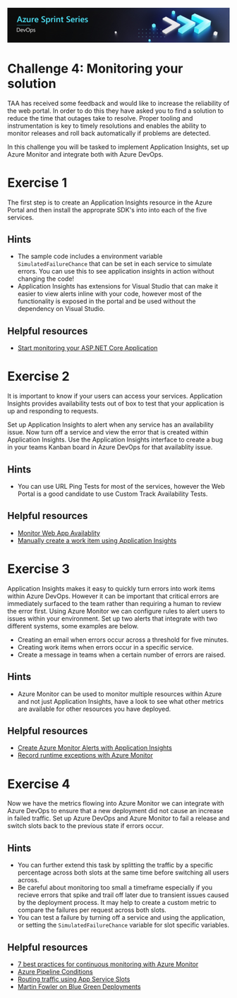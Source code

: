 ![Azure Sprint Series Logo](../Banner.jpg)

# Challenge 4: Monitoring your solution
TAA has received some feedback and would like to increase the reliability of the web portal. In order to do this they have asked you to find a solution to reduce the time that outages take to resolve. Proper tooling and instrumentation is key to timely resolutions and enables the ability to monitor releases and roll back automatically if problems are detected.

In this challenge you will be tasked to implement Application Insights, set up Azure Monitor and integrate both with Azure DevOps.

# Exercise 1
The first step is to create an Application Insights resource in the Azure Portal and then install the approprate SDK's into into each of the five services.

## Hints
- The sample code includes a environment variable `SimulatedFailureChance` that can be set in each service to simulate errors. You can use this to see application insights in action without changing the code!
- Application Insights has extensions for Visual Studio that can make it easier to view alerts inline with your code, however most of the functionality is exposed in the portal and be used without the dependency on Visual Studio.

## Helpful resources
- [Start monitoring your ASP.NET Core Application](https://docs.microsoft.com/en-us/azure/azure-monitor/learn/dotnetcore-quick-start)


# Exercise 2
It is important to know if your users can access your services. Application Insights provides availability tests out of box to test that your application is up and responding to requests. 

Set up Application Insights to alert when any service has an availability issue. Now turn off a service and view the error that is created within Application Insights. Use the Application Insights interface to create a bug in your teams Kanban board in Azure DevOps for that availablity issue.

## Hints
- You can use URL Ping Tests for most of the services, however the Web Portal is a good candidate to use Custom Track Availability Tests.

## Helpful resources
- [Monitor Web App Availablity](https://docs.microsoft.com/en-us/azure/azure-monitor/app/monitor-web-app-availability)
- [Manually create a work item using Application Insights](https://docs.microsoft.com/en-us/azure/azure-monitor/app/diagnostic-search#create-work-item)


# Exercise 3
Application Insights makes it easy to quickly turn errors into work items within Azure DevOps. However it can be important that critical errors are immediately surfaced to the team rather than requiring a human to review the error first. Using Azure Monitor we can configure rules to alert users to issues within your environment. Set up two alerts that integrate with two different systems, some examples are below.

- Creating an email when errors occur across a threshold for five minutes.
- Creating work items when errors occur in a specific service.
- Create a message in teams when a certain number of errors are raised.

## Hints
- Azure Monitor can be used to monitor multiple resources within Azure and not just Application Insights, have a look to see what other metrics are available for other resources you have deployed.

## Helpful resources
- [Create Azure Monitor Alerts with Application Insights](https://docs.microsoft.com/en-us/azure/azure-monitor/learn/tutorial-alert)
- [Record runtime exceptions with Azure Monitor](https://docs.microsoft.com/en-us/azure/azure-monitor/learn/tutorial-runtime-exceptions)


# Exercise 4
Now we have the metrics flowing into Azure Monitor we can integrate with Azure DevOps to ensure that a new deployment did not cause an increase in failed traffic. Set up Azure DevOps and Azure Monitor to fail a release and switch slots back to the previous state if errors occur.

## Hints
- You can further extend this task by splitting the traffic by a specific percentage across both slots at the same time before switching all users across.
- Be careful about monitoring too small a timeframe especially if you recieve errors that spike and trail off later due to transient issues caused by the deployment process. It may help to create a custom metric to compare the failures per request across both slots.
- You can test a failure by turning off a service and using the application, or setting the `SimulatedFailureChance` variable for slot specific variables.

## Helpful resources
- [7 best practices for continuous monitoring with Azure Monitor](https://azure.microsoft.com/sv-se/blog/7-best-practices-for-continuous-monitoring-with-azure-monitor/)
- [Azure Pipeline Conditions](https://docs.microsoft.com/en-us/azure/devops/pipelines/process/conditions?view=azure-devops&tabs=yaml)
- [Routing traffic using App Service Slots](https://docs.microsoft.com/en-us/azure/app-service/deploy-staging-slots#route-traffic)
- [Martin Fowler on Blue Green Deployments](https://martinfowler.com/bliki/BlueGreenDeployment.html)

